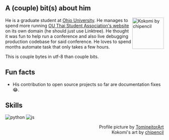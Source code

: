## A (couple) bit(s) about him

<a href="https://twitter.com/chipencil" target="_blank"><img align="right" width="100" alt="Kokomi by chipencil" src="https://i.imgur.com/Wva3UCK.jpg" /></a>

He is a graduate student at [Ohio University](https://www.ohio.edu/). He manages to spend more running [OU Thai Student Association's website](https://tsaou.page/) on its own domain (he should just use Linktree). He thought it was fun to help run a conference and also live debugging production codebase for said conference. He loves to spend months automate task that only takes a few hours.

This is couple bytes in utf-8 than couple bits.

## Fun facts

- His contribution to open source projects so far are documentation fixes :joy:.

## Skills

![python](https://img.shields.io/badge/Python-3776AB?style=for-the-badge&logo=python&logoColor=white)
![js](https://img.shields.io/badge/JavaScript-F7DF1E?style=for-the-badge&logo=JavaScript&logoColor=white)

<div align="right">
  Profile picture by <a href="https://www.etsy.com/shop/TomineitorArt" target="_blank">TomineitorArt</a><br />
  Kokomi's art by <a href="https://twitter.com/chipencil" target="_blank">chipencil</a>
</div>

<!--

Oh hi there 👋. You are peeking behind the curtain aren't you. Since you are here I might as well
tell you more about myself.

<h4> languages </h4>

Here are the programming languages I know by type.

- General purpose/scripting : Python
- Functional : Haskell



Don't know why I still keep this here --- 😂

**krerkkiat/krerkkiat** is a ✨ _special_ ✨ repository because its `README.md` (this file) appears on your GitHub profile.

Here are some ideas to get you started:

- 🔭 I’m currently working on ...
- 🌱 I’m currently learning ...
- 👯 I’m looking to collaborate on ...
- 🤔 I’m looking for help with ...
- 💬 Ask me about ...
- 📫 How to reach me: ...
- 😄 Pronouns: ...
- ⚡ Fun fact: ...
-->
